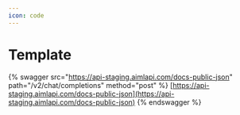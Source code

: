```yaml
---
icon: code
---
```


# Template

{% swagger src="https://api-staging.aimlapi.com/docs-public-json" path="/v2/chat/completions" method="post" %}
[https://api-staging.aimlapi.com/docs-public-json](https://api-staging.aimlapi.com/docs-public-json)
{% endswagger %}